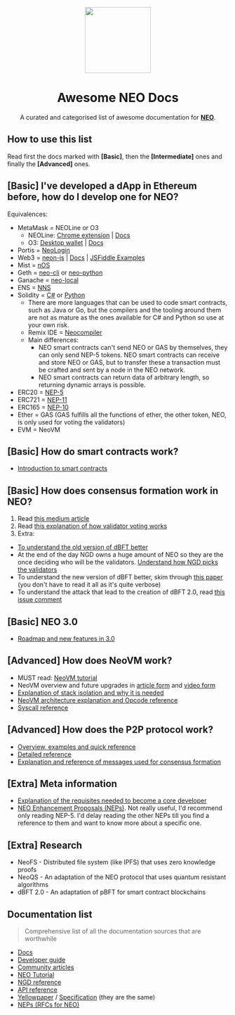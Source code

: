 <p align="center">
  <a href="https://www.youtube.com/watch?v=N5b4_5hvOog"><img
    src="https://raw.githubusercontent.com/corollari/awesome-neo-docs/master/fast_learning.png"
    height="150px"
   ></a>
</p>

<h1 align="center">Awesome NEO Docs</h1>

<p align="center">
  A curated and categorised list of awesome documentation for <b><a href="https://neo.org/">NEO</a></b>.
</p>

## How to use this list
Read first the docs marked with **[Basic]**, then the **[Intermediate]** ones and finally the **[Advanced]** ones.

## [Basic] I've developed a dApp in Ethereum before, how do I develop one for NEO?
Equivalences:
- MetaMask = NEOLine or O3
  - NEOLine: [Chrome extension](https://chrome.google.com/webstore/detail/neoline/cphhlgmgameodnhkjdmkpanlelnlohao) | [Docs](https://neoline.cn/dapi/)
  - O3: [Desktop wallet](https://o3.network) | [Docs](https://docs.o3.network/docs/dapiIntro/)
- Portis = [NeoLogin](https://neologin.io/)
- Web3 = [neon-js](https://github.com/CityOfZion/neon-js) | [Docs](https://cityofzion.io/neon-js/) | [JSFiddle Examples](https://github.com/CityOfZion/neon-js/blob/master/examples/browser/README.md)
- Mist = [nOS](https://nos.io)
- Geth = [neo-cli](https://github.com/neo-project/neo-cli) or [neo-python](https://github.com/CityOfZion/neo-python)
- Ganache = [neo-local](https://github.com/CityOfZion/neo-local)
- ENS = [NNS](https://neons.name/index_En.html)
- Solidity = [C#](https://github.com/neo-project/neo-compiler) or [Python](https://github.com/cityOfZion/neo-boa)
  - There are more languages that can be used to code smart contracts, such as Java or Go, but the compilers and the tooling around them are not as mature as the ones available for C# and Python so use at your own risk.
  - Remix IDE = [Neocompiler](https://neocompiler.io/#!/ecolab/compilers)
  - Main differences:
    - NEO smart contracts can't send NEO or GAS by themselves, they can only send NEP-5 tokens. NEO smart contracts can receive and store NEO or GAS, but to transfer these a transaction must be crafted and sent by a node in the NEO network.
    - NEO smart contracts can return data of arbitrary length, so returning dynamic arrays is possible.
- ERC20 = [NEP-5](https://github.com/neo-project/proposals/blob/master/nep-5.mediawiki)
- ERC721 = [NEP-11](https://github.com/neo-project/proposals/pull/41)
- ERC165 = [NEP-10](https://github.com/neo-project/proposals/blob/master/nep-10.mediawiki)
- Ether = GAS (GAS fulfills all the functions of ether, the other token, NEO, is only used for voting the validators)
- EVM = NeoVM

## [Basic] How do smart contracts work?
- [Introduction to smart contracts](https://docs.neo.org/docs/en-us/sc/gettingstarted/introduction.html)

## [Basic] How does consensus formation work in NEO?
1. Read [this medium article](https://medium.com/neo-smart-economy/neos-dbft-2-0-single-block-finality-with-improved-availability-6a4aca7bd1c4)
2. Read [this explanation of how validator voting works](https://docs.neo.org/developerguide/en/articles/consensus/vote_validator.html)
3. Extra:
  * [To understand the old version of dBFT better](https://docs.neo.org/developerguide/en/articles/consensus/consensus_algorithm.html)
  * At the end of the day NGD owns a huge amount of NEO so they are the once deciding who will be the validators. [Understand how NGD picks the validators](https://neo-ngd.github.io/reference/How-To-Become-NEO-Consensus-Node.html)
  * To understand the new version of dBFT better, skim through [this paper](https://raw.githubusercontent.com/NeoResearch/yellowpaper/master/releases/08_dBFT.pdf) (you don't have to read it all as it's quite verbose)
  * To understand the attack that lead to the creation of dBFT 2.0, read [this issue comment](https://github.com/neo-project/neo/pull/320#issuecomment-422308894)

## [Basic] NEO 3.0
- [Roadmap and new features in 3.0](https://medium.com/neo-smart-economy/roadmap-of-neo-3-0-development-e2ae64edf226)

## [Advanced] How does NeoVM work?
- MUST read: [NeoVM tutorial](https://neoresearch.io/nvm-learn/)
- NeoVM overview and future upgrades in [article form](https://medium.com/neo-smart-economy/a-deep-dive-into-neovm-neocontract-e470c2c3afb0) and [video form](https://www.youtube.com/watch?v=fLppte-guYE)
- [Explanation of stack isolation and why it is needed](https://medium.com/neo-smart-economy/upgrade-of-neovm-36ee232835d9)
- [NeoVM architecture explanation and Opcode reference](https://docs.neo.org/developerguide/en/articles/neo_vm.html)
- [Syscall reference](https://docs.neo.org/developerguide/en/articles/smart_contract.html)

## [Advanced] How does the P2P protocol work?
- [Overview, examples and quick reference](https://docs.neo.org/developerguide/en/articles/network_protocol.html)
- [Detailed reference](https://docs.neo.org/docs/en-us/tooldev/network-protocol.html)
- [Explanation and reference of messages used for consensus formation](https://docs.neo.org/developerguide/en/articles/consensus/consensus_protocol.html)

## [Extra] Meta information
- [Explanation of the requisites needed to become a core developer](https://neo-ngd.github.io/reference/Becoming_Core_Dev/How-to-Become-A-NEO-Core-Developer.html)
- [NEO Enhancement Proposals (NEPs)](https://github.com/neo-project/proposals). Not really useful, I'd recommend only reading NEP-5. I'd delay reading the other NEPs till you find a reference to them and want to know more about a specific one.

## [Extra] Research
- NeoFS - Distributed file system (like IPFS) that uses zero knowledge proofs
- NeoQS - An adaptation of the NEO protocol that uses quantum resistant algorithms
- dBFT 2.0 - An adaptation of pBFT for smart contract blockchains

## Documentation list
> Comprehensive list of all the documentation sources that are worthwhile
- [Docs](https://docs.neo.org/docs/en-us/index.html)
- [Developer guide](https://docs.neo.org/developerguide/en/articles/introduction.html)
- [Community articles](https://docs.neo.org/articles/en-us/index.html)
- [NEO Tutorial](https://github.com/neo-ngd/NEO-Tutorial)
- [NGD reference](https://neo-ngd.github.io/reference/)
- [API reference](https://docs.neo.org/developerguide/en/api/index.html)
- [Yellowpaper](https://github.com/NeoResearch/yellowpaper) / [Specification](https://github.com/neo-project/specification) (they are the same)
- [NEPs (RFCs for NEO)](https://github.com/neo-project/proposals)
